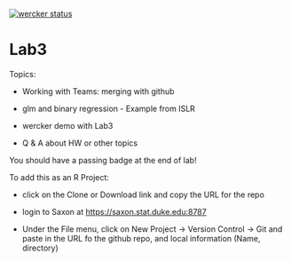[![wercker status](https://app.wercker.com/status/40049d754fac571a0d4b5b8a3102eef7/s/master "wercker status")](https://app.wercker.com/project/byKey/40049d754fac571a0d4b5b8a3102eef7)

# Lab3

Topics:

* Working with Teams: merging with github

* glm and binary regression  - Example from ISLR

* wercker demo with Lab3

*  Q & A about HW or other topics


You should have a passing badge at the end of lab!

To add this as an R Project:

* click on the  Clone or Download link and copy the URL for the repo

* login to Saxon at https://saxon.stat.duke.edu:8787

* Under the File menu, click on New Project -> Version Control -> Git
and paste in the URL fo the github repo, and local information (Name, directory)



